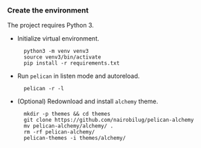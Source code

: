### Create the environment

The project requires Python 3.

- Initialize virtual environment.

        python3 -m venv venv3
        source venv3/bin/activate
        pip install -r requirements.txt

- Run `pelican` in listen mode and autoreload.

        pelican -r -l

- (Optional) Redownload and install `alchemy` theme. 

        mkdir -p themes && cd themes
        git clone https://github.com/nairobilug/pelican-alchemy
        mv pelican-alchemy/alchemy/ .
        rm -rf pelican-alchemy/
        pelican-themes -i themes/alchemy/

